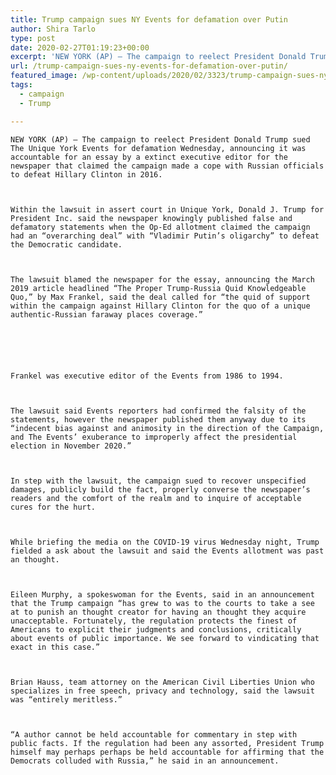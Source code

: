 ```yaml
---
title: Trump campaign sues NY Events for defamation over Putin
author: Shira Tarlo
type: post
date: 2020-02-27T01:19:23+00:00
excerpt: 'NEW YORK (AP) — The campaign to reelect President Donald Trump sued The New York Times for defamation Wednesday, saying it was responsible for an essay by a former executive editor for the newspaper that claimed the campaign made a deal with Russian officials to defeat Hillary Clinton in 2016.In the lawsuit in state court&hellip;'
url: /trump-campaign-sues-ny-events-for-defamation-over-putin/
featured_image: /wp-content/uploads/2020/02/3323/trump-campaign-sues-ny-events-for-defamation-over-putin.jpg
tags:
  - campaign
  - Trump

---
```

  
    NEW YORK (AP) — The campaign to reelect President Donald Trump sued The Unique York Events for defamation Wednesday, announcing it was accountable for an essay by a extinct executive editor for the newspaper that claimed the campaign made a cope with Russian officials to defeat Hillary Clinton in 2016.
  
  
  
    Within the lawsuit in assert court in Unique York, Donald J. Trump for President Inc. said the newspaper knowingly published false and defamatory statements when the Op-Ed allotment claimed the campaign had an “overarching deal” with “Vladimir Putin’s oligarchy” to defeat the Democratic candidate.
  
  
  
    The lawsuit blamed the newspaper for the essay, announcing the March 2019 article headlined “The Proper Trump-Russia Quid Knowledgeable Quo,” by Max Frankel, said the deal called for “the quid of support within the campaign against Hillary Clinton for the quo of a unique authentic-Russian faraway places coverage.”
  
  
  
  
  
  
    Frankel was executive editor of the Events from 1986 to 1994.
  
  
  
    The lawsuit said Events reporters had confirmed the falsity of the statements, however the newspaper published them anyway due to its “indecent bias against and animosity in the direction of the Campaign, and The Events’ exuberance to improperly affect the presidential election in November 2020.”
  
  
  
    In step with the lawsuit, the campaign sued to recover unspecified damages, publicly build the fact, properly converse the newspaper’s readers and the comfort of the realm and to inquire of acceptable cures for the hurt.
  
  
  
    While briefing the media on the COVID-19 virus Wednesday night, Trump fielded a ask about the lawsuit and said the Events allotment was past an thought.
  
  
  
    Eileen Murphy, a spokeswoman for the Events, said in an announcement that the Trump campaign “has grew to was to the courts to take a see at to punish an thought creator for having an thought they acquire unacceptable. Fortunately, the regulation protects the finest of Americans to explicit their judgments and conclusions, critically about events of public importance. We see forward to vindicating that exact in this case.”
  
  
  
    Brian Hauss, team attorney on the American Civil Liberties Union who specializes in free speech, privacy and technology, said the lawsuit was “entirely meritless.”
  
  
  
    “A author cannot be held accountable for commentary in step with public facts. If the regulation had been any assorted, President Trump himself may perhaps perhaps be held accountable for affirming that the Democrats colluded with Russia,” he said in an announcement.
  
